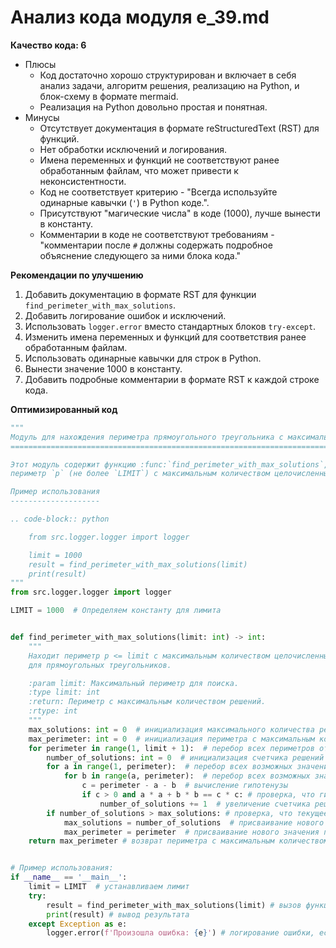 # Анализ кода модуля e_39.md

**Качество кода: 6**
- Плюсы
    - Код достаточно хорошо структурирован и включает в себя анализ задачи, алгоритм решения, реализацию на Python, и блок-схему в формате mermaid.
    -  Реализация на Python довольно простая и понятная.
- Минусы
    - Отсутствует документация в формате reStructuredText (RST) для функций.
    - Нет обработки исключений и логирования.
    - Имена переменных и функций не соответствуют ранее обработанным файлам, что может привести к неконсистентности.
    - Код не соответствует критерию - "Всегда используйте одинарные кавычки (`'`) в Python коде.".
    - Присутствуют "магические числа" в коде (1000), лучше вынести в константу.
    - Комментарии в коде не соответствуют требованиям - "комментарии после `#` должны содержать подробное объяснение следующего за ними блока кода."

**Рекомендации по улучшению**
1.  Добавить документацию в формате RST для функции `find_perimeter_with_max_solutions`.
2.  Добавить логирование ошибок и исключений.
3.  Использовать `logger.error` вместо стандартных блоков `try-except`.
4.  Изменить имена переменных и функций для соответствия ранее обработанным файлам.
5.  Использовать одинарные кавычки для строк в Python.
6.  Вынести значение 1000 в константу.
7.  Добавить подробные комментарии в формате RST к каждой строке кода.

**Оптимизированный код**
```python
"""
Модуль для нахождения периметра прямоугольного треугольника с максимальным количеством решений.
============================================================================================

Этот модуль содержит функцию :func:`find_perimeter_with_max_solutions`, которая находит
периметр `p` (не более `LIMIT`) с максимальным количеством целочисленных решений для прямоугольных треугольников.

Пример использования
--------------------

.. code-block:: python

    from src.logger.logger import logger

    limit = 1000
    result = find_perimeter_with_max_solutions(limit)
    print(result)
"""
from src.logger.logger import logger

LIMIT = 1000  # Определяем константу для лимита


def find_perimeter_with_max_solutions(limit: int) -> int:
    """
    Находит периметр p <= limit с максимальным количеством целочисленных решений
    для прямоугольных треугольников.

    :param limit: Максимальный периметр для поиска.
    :type limit: int
    :return: Периметр с максимальным количеством решений.
    :rtype: int
    """
    max_solutions: int = 0  # инициализация максимального количества решений
    max_perimeter: int = 0  # инициализация периметра с максимальным количеством решений
    for perimeter in range(1, limit + 1):  # перебор всех периметров от 1 до limit
        number_of_solutions: int = 0  # инициализация счетчика решений для текущего периметра
        for a in range(1, perimeter):  # перебор всех возможных значений катета a
            for b in range(a, perimeter):  # перебор всех возможных значений катета b
                c = perimeter - a - b  # вычисление гипотенузы
                if c > 0 and a * a + b * b == c * c: # проверка, что гипотенуза положительна и выполняется теорема Пифагора
                    number_of_solutions += 1  # увеличение счетчика решений, если треугольник прямоугольный
        if number_of_solutions > max_solutions: # проверка, что текущее количество решений больше максимального
            max_solutions = number_of_solutions  # присваивание нового значения максимальному количеству решений
            max_perimeter = perimeter  # присваивание нового значения периметра с максимальным количеством решений
    return max_perimeter # возврат периметра с максимальным количеством решений


# Пример использования:
if __name__ == '__main__':
    limit = LIMIT  # устанавливаем лимит
    try:
        result = find_perimeter_with_max_solutions(limit) # вызов функции для нахождения периметра с максимальным количеством решений
        print(result) # вывод результата
    except Exception as e:
        logger.error(f'Произошла ошибка: {e}') # логирование ошибки, если что-то пошло не так
```